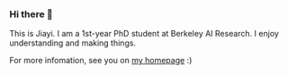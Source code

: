 ### Hi there 👋

This is Jiayi. I am a 1st-year PhD student at Berkeley AI Research. I enjoy understanding and making things.

For more infomation, see you on [my homepage](https://jiayipan.me) :)
